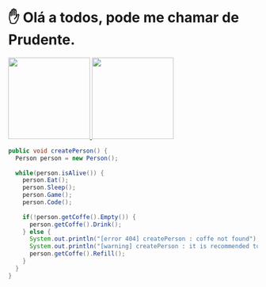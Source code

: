 <h1> ✋ Olá a todos, pode me chamar de Prudente.</h1>

<div>
  <a href="https://github.com/MatheusPrudente">
  <img height="165em"  src="https://github-readme-stats.vercel.app/api?username=MatheusPrudente&show_icons=true&include_all_commits=true&count_private=true"style="max-width: 100%;"/>
  <img height="165em" src="https://github-readme-stats.vercel.app/api/top-langs/?username=MatheusPrudente&langs_count=6&layout=compact" style="max-width: 100%;"/>
  </a>
</div>


```Java
public void createPerson() {
  Person person = new Person();
  
  while(person.isAlive()) {
    person.Eat();
    person.Sleep();
    person.Game();
    person.Code();
    
    if(!person.getCoffe().Empty()) {
      person.getCoffe().Drink();
    } else {
      System.out.println("[error 404] createPerson : coffe not found");
      System.out.println("[warning] createPerson : it is recommended to refill your coffee");
      person.getCoffe().Refill();
    }
  }
}
```
